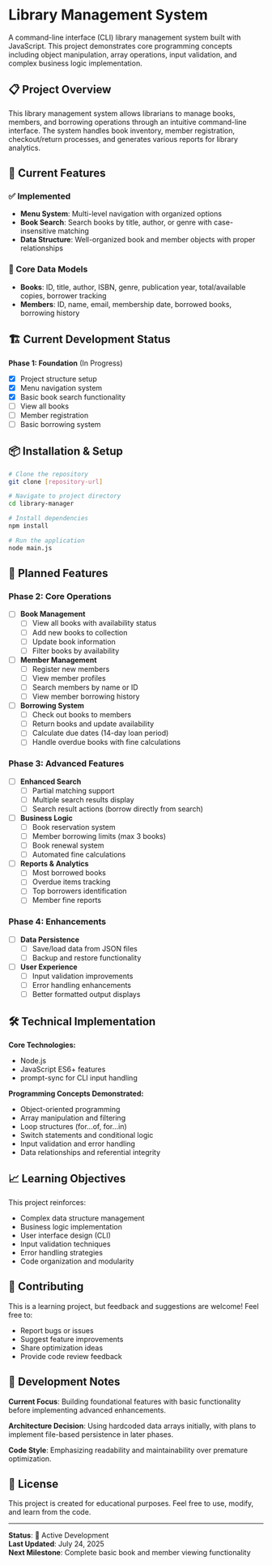 # Library Management System

A command-line interface (CLI) library management system built with JavaScript. This project demonstrates core programming concepts including object manipulation, array operations, input validation, and complex business logic implementation.

## 📋 Project Overview

This library management system allows librarians to manage books, members, and borrowing operations through an intuitive command-line interface. The system handles book inventory, member registration, checkout/return processes, and generates various reports for library analytics.

## 🚀 Current Features

### ✅ Implemented
- **Menu System**: Multi-level navigation with organized options
- **Book Search**: Search books by title, author, or genre with case-insensitive matching
- **Data Structure**: Well-organized book and member objects with proper relationships

### 🔧 Core Data Models
- **Books**: ID, title, author, ISBN, genre, publication year, total/available copies, borrower tracking
- **Members**: ID, name, email, membership date, borrowed books, borrowing history

## 🏗️ Current Development Status

**Phase 1: Foundation** (In Progress)
- [x] Project structure setup
- [x] Menu navigation system
- [x] Basic book search functionality
- [ ] View all books
- [ ] Member registration
- [ ] Basic borrowing system

## 📦 Installation & Setup

```bash
# Clone the repository
git clone [repository-url]

# Navigate to project directory
cd library-manager

# Install dependencies
npm install

# Run the application
node main.js
```

## 🎯 Planned Features

### Phase 2: Core Operations
- [ ] **Book Management**
  - [ ] View all books with availability status
  - [ ] Add new books to collection
  - [ ] Update book information
  - [ ] Filter books by availability
  
- [ ] **Member Management**
  - [ ] Register new members
  - [ ] View member profiles
  - [ ] Search members by name or ID
  - [ ] View member borrowing history

- [ ] **Borrowing System**
  - [ ] Check out books to members
  - [ ] Return books and update availability
  - [ ] Calculate due dates (14-day loan period)
  - [ ] Handle overdue books with fine calculations

### Phase 3: Advanced Features
- [ ] **Enhanced Search**
  - [ ] Partial matching support
  - [ ] Multiple search results display
  - [ ] Search result actions (borrow directly from search)
  
- [ ] **Business Logic**
  - [ ] Book reservation system
  - [ ] Member borrowing limits (max 3 books)
  - [ ] Book renewal system
  - [ ] Automated fine calculations

- [ ] **Reports & Analytics**
  - [ ] Most borrowed books
  - [ ] Overdue items tracking
  - [ ] Top borrowers identification
  - [ ] Member fine reports

### Phase 4: Enhancements
- [ ] **Data Persistence**
  - [ ] Save/load data from JSON files
  - [ ] Backup and restore functionality
  
- [ ] **User Experience**
  - [ ] Input validation improvements
  - [ ] Error handling enhancements
  - [ ] Better formatted output displays

## 🛠️ Technical Implementation

**Core Technologies:**
- Node.js
- JavaScript ES6+ features
- prompt-sync for CLI input handling

**Programming Concepts Demonstrated:**
- Object-oriented programming
- Array manipulation and filtering
- Loop structures (for...of, for...in)
- Switch statements and conditional logic
- Input validation and error handling
- Data relationships and referential integrity

## 📈 Learning Objectives

This project reinforces:
- Complex data structure management
- Business logic implementation
- User interface design (CLI)
- Input validation techniques
- Error handling strategies
- Code organization and modularity

## 🤝 Contributing

This is a learning project, but feedback and suggestions are welcome! Feel free to:
- Report bugs or issues
- Suggest feature improvements
- Share optimization ideas
- Provide code review feedback

## 📝 Development Notes

**Current Focus**: Building foundational features with basic functionality before implementing advanced enhancements.

**Architecture Decision**: Using hardcoded data arrays initially, with plans to implement file-based persistence in later phases.

**Code Style**: Emphasizing readability and maintainability over premature optimization.

## 📜 License

This project is created for educational purposes. Feel free to use, modify, and learn from the code.

---

**Status**: 🚧 Active Development  
**Last Updated**: July 24, 2025  
**Next Milestone**: Complete basic book and member viewing functionality
